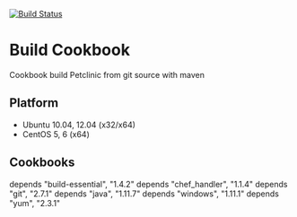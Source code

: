 [![Build Status](https://travis-ci.org/jollyrojer/build-cb.png?branch=master)](https://travis-ci.org/jollyrojer/build-cb)

Build Cookbook
==============
Cookbook build Petclinic from git source with maven

Platform
--------
- Ubuntu 10.04, 12.04 (x32/x64)
- CentOS 5, 6 (x64)

Cookbooks
---------
depends "build-essential", "1.4.2"
depends "chef_handler", "1.1.4"
depends "git", "2.7.1"
depends "java", "1.11.7"
depends "windows", "1.11.1"
depends "yum", "2.3.1"
